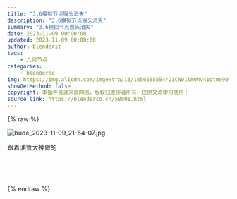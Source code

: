 ```yaml
---
title: "3.6模拟节点猴头消失"
description: "3.6模拟节点猴头消失"
summary: "3.6模拟节点猴头消失"
date: 2023-11-09 00:00:00
updated: 2023-11-09 00:00:00
author: blenderit
tags: 
    - 几何节点
categories:
    - blenderco
img: https://img.alicdn.com/imgextra/i3/1856665554/O1CN01lm0hv41qtme90fCf5_!!1856665554.jpg
showGetMethod: false
copyright: 本插件资源来自网络，版权归原作者所有，仅供交流学习使用！
source_link: https://blenderco.cn/58801.html
---
```


{% raw %}
<p><img src="https://img.alicdn.com/imgextra/i3/1856665554/O1CN01lm0hv41qtme90fCf5_!!1856665554.jpg" alt="bude_2023-11-09_21-54-07.jpg"></p><p>跟着油管大神做的</p><p> </p><p> </p>
<div style="display: none">blenderco</div>
{% endraw %}